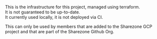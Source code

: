 This is the infrastructure for this project, managed using terraform.    
It is not guaranteed to be up-to-date.    
It currently used locally, it is not deployed via CI.    

This can only be used by members that are added to the Sharezone GCP project and that are part of the Sharezone Github Org.
